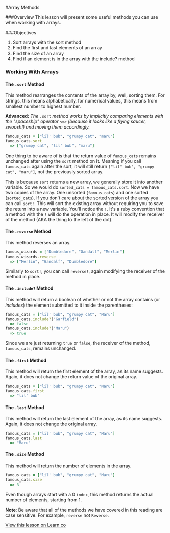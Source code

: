 #Array Methods

###Overview
This lesson will present some useful methods you can use when working with arrays.

###Objectives
1. Sort arrays with the sort method
2. Find the first and last elements of an array
3. Find the size of an array
4. Find if an element is in the array with the include? method

### Working With Arrays

#### The `.sort` Method
This method rearranges the contents of the array by, well, sorting them. For strings, this means alphabetically, for numerical values, this means from smallest number to highest number.

**Advanced:** ​*The*​ `.sort` ​*method works by implicitly comparing elements with the "spaceship" operator*​ `<=>` ​*(because it looks like a flying saucer, swoosh!) and moving them accordingly.*​

```ruby
famous_cats = ["lil' bub", "grumpy cat", "maru"]
famous_cats.sort
  => ["grumpy cat", "lil' bub", "maru"]
```
One thing to be aware of is that the return value of `famous_cats` remains unchanged after using the `sort` method on it. Meaning if you call `famous_cats` again after the sort, it will still return `["lil' bub", "grumpy cat", "maru"]`, not the previously sorted array.

This is because `sort` returns a new array, we generally store it into another variable. So we would do `sorted_cats = famous_cats.sort`. Now we have two copies of the array. One unsorted (`famous_cats`) and one sorted (`sorted_cats`). If you don't care about the sorted version of the array you can call `sort!`. This will sort the existing array without requiring you to save the return into a new variable. You'll notice the `!`. It's a ruby convention that a method with the `!` will do the operation in place. It will modify the receiver of the method (AKA the thing to the left of the dot).

#### The `.reverse` Method
This method reverses an array.
```ruby  
famous_wizards = ["Dumbledore", "Gandalf", "Merlin"]
famous_wizards.reverse
  => ["Merlin", "Gandalf", "Dumbledore"]
```

Similarly to `sort!`, you can call `reverse!`, again modifying the receiver of the method in place.

#### The `.include?` Method
This method will return a boolean of whether or not the array contains (or ​*includes*​) the element submitted to it inside the parentheses:

```ruby
famous_cats = ["lil' bub", "grumpy cat", "Maru"]
famous_cats.include?("Garfield")
  => false
famous_cats.include?("Maru")
  => true
```
Since we are just returning `true` or `false`, the receiver of the method, `famous_cats`, remains unchanged.

#### The `.first` Method
This method will return the first element of the array, as its name suggests. Again, it does not change the return value of the original array.

```ruby
famous_cats = ["lil' bub", "grumpy cat", "Maru"]
famous_cats.first
  => "lil' bub"
```

#### The `.last` Method
This method will return the last element of the array, as its name suggests. Again, it does not change the original array.

```ruby
famous_cats = ["lil' bub", "grumpy cat", "Maru"]
famous_cats.last
  => "Maru"
```


#### The `.size` Method
This method will return the number of elements in the array.

```ruby
famous_cats = ["lil' bub", "grumpy cat", "Maru"]
famous_cats.size
  => 3
```
Even though arrays start with a 0 `index`, this method returns the actual number of elements, starting from 1.

**Note**: Be aware that all of the methods we have covered in this reading are case sensitive. For example, `reverse` not `Reverse`.

<a href='https://learn.co/lessons/array-methods-readme' data-visibility='hidden'>View this lesson on Learn.co</a>
